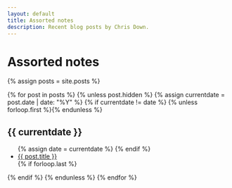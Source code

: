 ```yaml
---
layout: default
title: Assorted notes
description: Recent blog posts by Chris Down.
---
```


# Assorted notes

{% assign posts = site.posts %}

<!-- TODO: make post.hidden and forloop.{first,last} play nice -->
{% for post in posts %}
{% unless post.hidden %}
{% assign currentdate = post.date | date: "%Y" %}
{% if currentdate != date %}
{% unless forloop.first %}</ul>{% endunless %}
<h2 id="y{{post.date | date: "%Y"}}">{{ currentdate }}</h2>
<ul>
{% assign date = currentdate %}
{% endif %}
<li><a href="{{ post.url }}">{{ post.title }}</a></li>
{% if forloop.last %}</ul>{% endif %}
{% endunless %}
{% endfor %}
